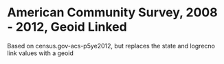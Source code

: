 # American Community Survey, 2008 - 2012, Geoid Linked

Based on census.gov-acs-p5ye2012, but replaces the state and logrecno link values with a geoid
